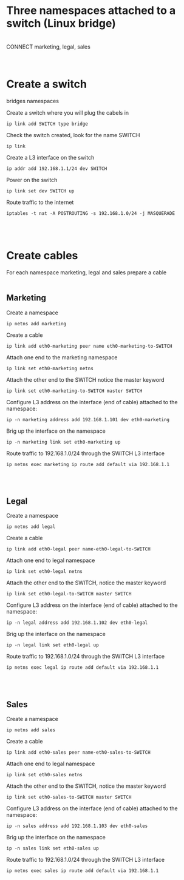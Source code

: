 # Three namespaces attached to a switch (Linux bridge)
<br>
CONNECT marketing, legal, sales
<br>
<br>
<br>

# Create a switch
bridges namespaces

Create a switch where you will plug the cabels in
```
ip link add SWITCH type bridge
```

Check the switch created, look for the name SWITCH
```
ip link 
```

Create a L3 interface on the switch
```
ip addr add 192.168.1.1/24 dev SWITCH
```

Power on the switch
```
ip link set dev SWITCH up
```

Route traffic to the internet
```
iptables -t nat -A POSTROUTING -s 192.168.1.0/24 -j MASQUERADE
```

<br>
<br>

# Create cables
For each namespace marketing, legal and sales prepare a cable
<br>
<br>

## Marketing
Create a namespace
```
ip netns add marketing
```

Create a cable
```
ip link add eth0-marketing peer name eth0-marketing-to-SWITCH
```

Attach one end to the marketing namespace
```
ip link set eth0-marketing netns
```

Attach the other end to the SWITCH notice the master keyword
```
ip link set eth0-marketing-to-SWITCH master SWITCH
```

Configure L3 address on the interface (end of cable) attached to the namespace:
```
ip -n marketing address add 192.168.1.101 dev eth0-marketing
```

Brig up the interface on the namespace
```
ip -n marketing link set eth0-marketing up
```

Route traffic to 192.168.1.0/24 through the SWITCH L3 interface
```
ip netns exec marketing ip route add default via 192.168.1.1
```

<br>
<br>

## Legal
Create a namespace
```
ip netns add legal
```

Create a cable
```
ip link add eth0-legal peer name-eth0-legal-to-SWITCH
```

Attach one end to legal namespace
```
ip link set eth0-legal netns
```

Attach the other end to the SWITCH, notice the master keyword
```
ip link set eth0-legal-to-SWITCH master SWITCH
```

Configure L3 address on the interface (end of cable) attached to the namespace:
```
ip -n legal address add 192.168.1.102 dev eth0-legal
```

Brig up the interface on the namespace
```
ip -n legal link set eth0-legal up
```

Route traffic to 192.168.1.0/24 through the SWITCH L3 interface
```
ip netns exec legal ip route add default via 192.168.1.1
```
<br>
<br>

## Sales
Create a namespace
```
ip netns add sales
```

Create a cable
```
ip link add eth0-sales peer name-eth0-sales-to-SWITCH
```

Attach one end to legal namespace
```
ip link set eth0-sales netns
```

Attach the other end to the SWITCH, notice the master keyword
```
ip link set eth0-sales-to-SWITCH master SWITCH
```

Configure L3 address on the interface (end of cable) attached to the namespace:
```
ip -n sales address add 192.168.1.103 dev eth0-sales
```

Brig up the interface on the namespace
```
ip -n sales link set eth0-sales up
```
Route traffic to 192.168.1.0/24 through the SWITCH L3 interface
```
ip netns exec sales ip route add default via 192.168.1.1
```

